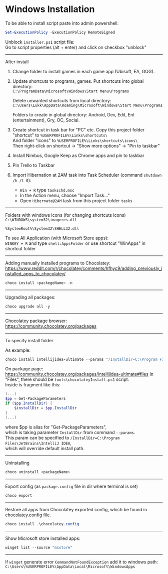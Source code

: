 # Windows Installation

To be able to install script paste into admin powershell:

```powershell
Set-ExecutionPolicy -ExecutionPolicy RemoteSigned
```

Unblock `installer.ps1` script file:  
Go to script properties (alt + enter) and click on checkbox "unblock"

--------------------------------------
After install

1. Change folder to install games in each game app (Ubisoft, EA, GOG).

2. Update shortcuts to programs, games. Put shortcuts into global directory:  
   `C:\ProgramData\Microsoft\Windows\Start Menu\Programs`

   Delete unwanted shortcuts from local directory:  
   `C:\Users\Lukk\AppData\Roaming\Microsoft\Windows\Start Menu\Programs`

    Folders to create in global directory: Android, Dev, Edit, Ent (entertainment), Gry, OC, Social.  

3. Create shortcut in task bar for "PC" etc. Copy this project folder "shortcut" to `%USERPROFILE%\Links\shortcuts\`  
   And folder "icons" to `%USERPROFILE%\Links\shortcuts\icons\`  
   Then right-click on shortcut -> "Show more options" -> "Pin to taskbar"

4. Install Nimbus, Google Keep as Chrome apps and pin to taskbar
5. Pin Trello to Taskbar
6. Import Hibernation at 2AM task into Task Scheduler (command `shutdown /h /t 0`):
   * `Win + R` type `taskschd.msc`
   * In the Action menu, choose "Import Task..."
   * Open `Hibernate@2AM` task from this project folder `tasks`


--------------------------------------
Folders with windows icons (for changing shortcuts icons)  
`C:\WINDOWS\system32\imageres.dll`  

`%SystemRoot%\System32\SHELL32.dll`

To see All Application (with Microsoft Store apps):  
`WINKEY + R` and type `shell:AppsFolder`
or use shortcut "WinApps" in shortcut folder

--------------------------------------

Adding manually installed programs to Chocolatey:  
https://www.reddit.com/r/chocolatey/comments/hfhyc9/adding_previously_installed_apps_to_chocolatey/

```powershell
choco install <packegeName> -n
```

--------------------------------------

Upgrading all packages:

```powershell
choco upgrade all -y
```

--------------------------------------

Chocolatey package browser:  
https://community.chocolatey.org/packages

--------------------------------------
To specify install folder

As example:

```powershell
choco install intellijidea-ultimate --params "/InstallDir=C:\Program Files\JetBrains\IntelliJ IDEA"
```
On package page:  
https://community.chocolatey.org/packages/intellijidea-ultimate#files
In "Files", there should be `tools\chocolateyInstall.ps1` script.  
Inside is fragment like this:
```powershell
(...)
$pp = Get-PackageParameters
if ($pp.InstallDir) {
    $installDir = $pp.InstallDir
}
(...)
```
where $pp is alias for "Get-PackageParameters",  
which is taking parameter `InstallDir` from command `--params`.  
This param can be specified to `/InstallDir=C:\Program Files\JetBrains\IntelliJ IDEA`,  
which will override default install path.

--------------------------------------
Uninstalling

```powershell
choco uninstall <packageName>
```

--------------------------------------
Export config (as `package.config` file in dir where terminal is set)

```powershell
choco export
```

--------------------------------------

Restore all apps from Chocolatey exported config, which be found in chocolatey.config file.

```powershell
choco install .\chocolatey.config
```

--------------------------------------

Show Microsoft store installed apps:

```powershell
winget list --source "msstore"
```

--------------------------------------

If `winget` generate error `CommandNotFoundException` add it to windows path:
`C:\Users\%USERPROFILE%\AppData\Local\Microsoft\WindowsApps`